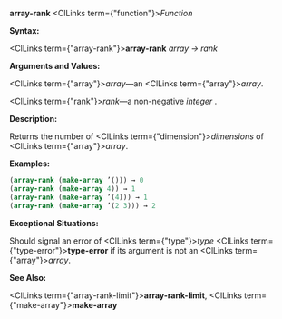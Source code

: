 **array-rank** <ClLinks  term={"function"}><i>Function</i></ClLinks> 



**Syntax:** 



<ClLinks  term={"array-rank"}><b>array-rank</b></ClLinks> *array → rank* 



**Arguments and Values:** 



<ClLinks  term={"array"}><i>array</i></ClLinks>—an <ClLinks  term={"array"}><i>array</i></ClLinks>. 



<ClLinks  term={"rank"}><i>rank</i></ClLinks>—a non-negative *integer* . 



**Description:** 



Returns the number of <ClLinks  term={"dimension"}><i>dimensions</i></ClLinks> of <ClLinks  term={"array"}><i>array</i></ClLinks>. 



**Examples:**
```lisp
(array-rank (make-array ’())) → 0 
(array-rank (make-array 4)) → 1 
(array-rank (make-array ’(4))) → 1 
(array-rank (make-array ’(2 3))) → 2 
```
**Exceptional Situations:** 



Should signal an error of <ClLinks  term={"type"}><i>type</i></ClLinks> <ClLinks  term={"type-error"}><b>type-error</b></ClLinks> if its argument is not an <ClLinks  term={"array"}><i>array</i></ClLinks>. 



**See Also:** 



<ClLinks  term={"array-rank-limit"}><b>array-rank-limit</b></ClLinks>, <ClLinks  term={"make-array"}><b>make-array</b></ClLinks> 




